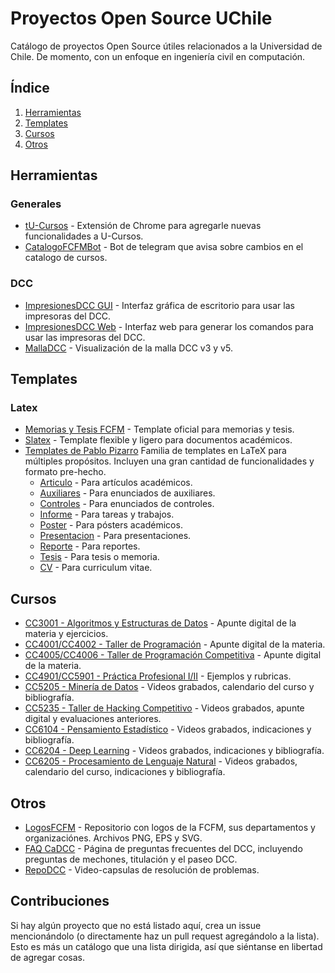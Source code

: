 # Proyectos Open Source UChile

Catálogo de proyectos Open Source útiles relacionados a la Universidad de Chile. De momento, con un enfoque en ingeniería civil en computación.


## Índice

1. [Herramientas](#herramientas)
1. [Templates](#templates)
1. [Cursos](#cursos)
1. [Otros](#otros)

## Herramientas

### Generales

- [tU-Cursos](https://github.com/Nyveon/tU-Cursos) - Extensión de Chrome para agregarle nuevas funcionalidades a U-Cursos.
- [CatalogoFCFMBot](https://github.com/scisneros/catalogo-fcfm-bot) - Bot de telegram que avisa sobre cambios en el catalogo de cursos.

### DCC

- [ImpresionesDCC GUI](https://github.com/Gonxolo/ImpresionesDCC-GUI) - Interfaz gráfica de escritorio para usar las impresoras del DCC.
- [ImpresionesDCC Web](https://github.com/Gonxolo/ImpresionesDCC) - Interfaz web para generar los comandos para usar las impresoras del DCC.
- [MallaDCC](https://github.com/cadcc/malla-dcc) - Visualización de la malla DCC v3 y v5.

## Templates

### Latex

- [Memorias y Tesis FCFM](https://github.com/dccuchile/memoria-tesis-latex) - Template oficial para memorias y tesis.
- [Slatex](https://github.com/r8vnhill/slatex) - Template flexible y ligero para documentos académicos. 
- [Templates de Pablo Pizarro](https://github.com/Template-Latex/Template-Informe) Familia de templates en LaTeX para múltiples propósitos. Incluyen una gran cantidad de funcionalidades y formato pre-hecho.
  - [Articulo](https://github.com/Template-Latex/Template-Articulo/) - Para artículos académicos.
  - [Auxiliares](https://github.com/Template-Latex/Template-Auxiliares/) - Para enunciados de auxiliares.
  - [Controles](https://github.com/Template-Latex/Template-Controles/) - Para enunciados de controles.
  - [Informe](https://github.com/Template-Latex/Template-Informe/) - Para tareas y trabajos.
  - [Poster](https://github.com/Template-Latex/Template-Poster/) - Para pósters académicos.
  - [Presentacion](https://github.com/Template-Latex/Template-Presentacion/) - Para presentaciones.
  - [Reporte](https://github.com/Template-Latex/Template-Reporte/) - Para reportes.
  - [Tesis](https://github.com/Template-Latex/Template-Tesis/) - Para tesis o memoria.
  - [CV](https://github.com/Template-Latex/Professional-CV/) - Para curriculum vitae.

## Cursos

- [CC3001 - Algoritmos y Estructuras de Datos](https://github.com/ivansipiran/AED-Apuntes) - Apunte digital de la materia y ejercicios. 
- [CC4001/CC4002 - Taller de Programación](https://uchile.progcomp.cl) - Apunte digital de la materia.
- [CC4005/CC4006 - Taller de Programación Competitiva](https://uchile.progcomp.cl) - Apunte digital de la materia.
- [CC4901/CC5901 - Práctica Profesional I/II](https://github.com/ivansipiran/PracticaProfesional) - Ejemplos y rubricas.
- [CC5205 - Minería de Datos](https://github.com/dccuchile/CC5205) - Videos grabados, calendario del curso y bibliografía.
- [CC5235 - Taller de Hacking Competitivo](https://tallerdehacking.dcc.uchile.cl) - Videos grabados, apunte digital y evaluaciones anteriores.
- [CC6104 - Pensamiento Estadístico](https://github.com/dccuchile/CC6104) - Videos grabados, indicaciones y bibliografía.
- [CC6204 - Deep Learning](https://github.com/dccuchile/CC6204) - Videos grabados, indicaciones y bibliografía.
- [CC6205 - Procesamiento de Lenguaje Natural](https://github.com/dccuchile/CC6205) - Videos grabados, calendario del curso, indicaciones y bibliografía.

## Otros

- [LogosFCFM](https://github.com/mmattamala/LogosFCFM) - Repositorio con logos de la FCFM, sus departamentos y organizaciónes. Archivos PNG, EPS y SVG. 
- [FAQ CaDCC](https://github.com/cadcc/howto) - Página de preguntas frecuentes del DCC, incluyendo preguntas de mechones, titulación y el paseo DCC.
- [RepoDCC](https://github.com/cadcc/RepoDCC) - Video-capsulas de resolución de problemas.

## Contribuciones

Si hay algún proyecto que no está listado aquí, crea un issue mencionándolo (o directamente haz un pull request agregándolo a la lista). Esto es más un catálogo que una lista dirigida, así que siéntanse en libertad de agregar cosas.
